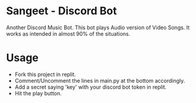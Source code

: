 # Sangeet - Discord Bot
Another Discord Music Bot. This bot plays Audio version of Video Songs. It works as intended in almost 90% of the situations. 
 # Usage
- Fork this project in replit.
- Comment/Uncomment the lines in main.py at the bottom accordingly.
- Add a secret saying 'key' with your discord bot token in replit.
- Hit the play button.
